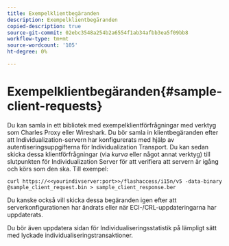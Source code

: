 ```yaml
---
title: Exempelklientbegäranden
description: Exempelklientbegäranden
copied-description: true
source-git-commit: 02ebc3548a254b2a6554f1ab34afbb3ea5f09bb8
workflow-type: tm+mt
source-wordcount: '105'
ht-degree: 0%

---
```


# Exempelklientbegäranden{#sample-client-requests}

Du kan samla in ett bibliotek med exempelklientförfrågningar med verktyg som Charles Proxy eller Wireshark. Du bör samla in klientbegäranden efter att Individualization-servern har konfigurerats med hjälp av autentiseringsuppgifterna för Individualization Transport. Du kan sedan skicka dessa klientförfrågningar (via *kurva* eller något annat verktyg) till slutpunkten för Individualization Server för att verifiera att servern är igång och körs som den ska. Till exempel:

```
curl https://<<yourindivserver:port>>/flashaccess/i15n/v5 -­data-binary  
@sample_client_request.bin > sample_client_response.ber
```

Du kanske också vill skicka dessa begäranden igen efter att serverkonfigurationen har ändrats eller när ECI-/CRL-uppdateringarna har uppdaterats.

Du bör även uppdatera sidan för Individualiseringsstatistik på lämpligt sätt med lyckade individualiseringstransaktioner.
